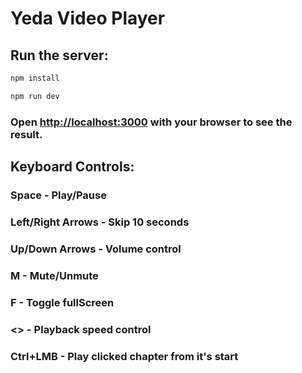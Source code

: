 # Yeda Video Player

## Run the server:
```bash
npm install
```
```bash
npm run dev
```

### Open [http://localhost:3000](http://localhost:3000) with your browser to see the result.

## Keyboard Controls:
### Space - Play/Pause
### Left/Right Arrows - Skip 10 seconds
### Up/Down Arrows - Volume control
### M - Mute/Unmute
### F - Toggle fullScreen
### <> - Playback speed control
### Ctrl+LMB - Play clicked chapter from it's start
